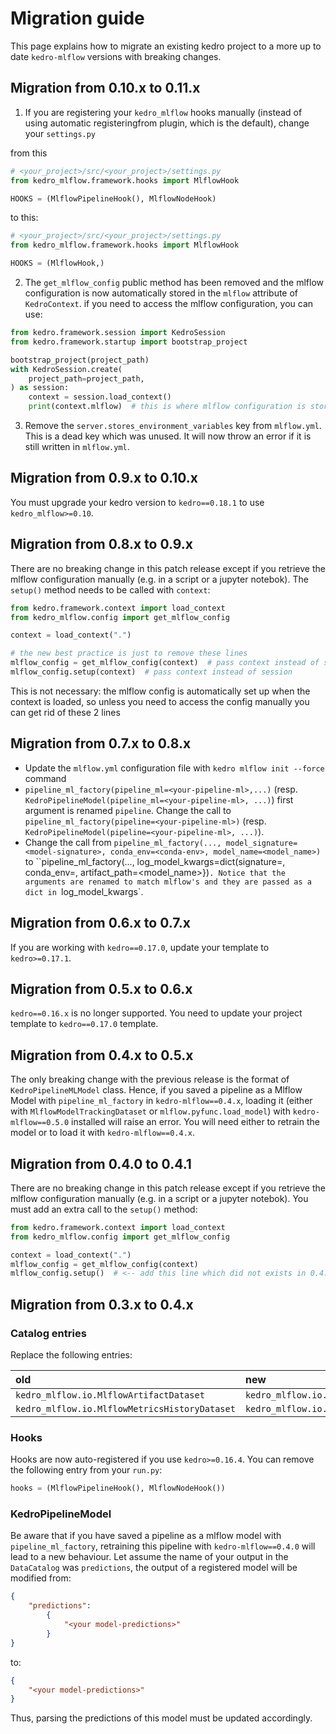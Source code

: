 # Migration guide

This page explains how to migrate an existing kedro project to a more up to date `kedro-mlflow` versions with breaking changes.

## Migration from 0.10.x to 0.11.x

1. If you are registering your ``kedro_mlflow`` hooks manually (instead of using automatic registeringfrom plugin, which is the default), change your ``settings.py``

from this

```python
# <your_project>/src/<your_project>/settings.py
from kedro_mlflow.framework.hooks import MlflowHook

HOOKS = (MlflowPipelineHook(), MlflowNodeHook)
```

to this:
```python
# <your_project>/src/<your_project>/settings.py
from kedro_mlflow.framework.hooks import MlflowHook

HOOKS = (MlflowHook,)
```

2. The `get_mlflow_config` public method has been removed and the mlflow configuration is now automatically stored in the ``mlflow`` attribute of ``KedroContext``. if you need to access the mlflow configuration, you can use:

```python
from kedro.framework.session import KedroSession
from kedro.framework.startup import bootstrap_project

bootstrap_project(project_path)
with KedroSession.create(
    project_path=project_path,
) as session:
    context = session.load_context()
    print(context.mlflow)  # this is where mlflow configuration is stored
```

3. Remove the ``server.stores_environment_variables`` key from ``mlflow.yml``. This is a dead key which was unused. It will now throw an error if it is still written in ``mlflow.yml``.  

## Migration from 0.9.x to 0.10.x

You must upgrade your kedro version to ``kedro==0.18.1`` to use ``kedro_mlflow>=0.10``.

## Migration from 0.8.x to 0.9.x

There are no breaking change in this patch release except if you retrieve the mlflow configuration manually (e.g. in a script or a jupyter notebok). The ``setup()`` method needs to be called with ``context``:

```python
from kedro.framework.context import load_context
from kedro_mlflow.config import get_mlflow_config

context = load_context(".")

# the new best practice is just to remove these lines
mlflow_config = get_mlflow_config(context)  # pass context instead of session
mlflow_config.setup(context)  # pass context instead of session
```

This is not necessary: the mlflow config is automatically set up when the context is loaded, so unless you need to access the config manually you can get rid of these 2 lines

## Migration from 0.7.x to 0.8.x

- Update the ``mlflow.yml`` configuration file with ``kedro mlflow init --force`` command
- `pipeline_ml_factory(pipeline_ml=<your-pipeline-ml>,...)` (resp. `KedroPipelineModel(pipeline_ml=<your-pipeline-ml>, ...)`) first argument is renamed `pipeline`. Change the call to `pipeline_ml_factory(pipeline=<your-pipeline-ml>)` (resp. `KedroPipelineModel(pipeline=<your-pipeline-ml>, ...)`).
- Change the call from `pipeline_ml_factory(..., model_signature=<model-signature>, conda_env=<conda-env>, model_name=<model_name>)` to ``pipeline_ml_factory(..., log_model_kwargs=dict(signature=<model-signature>, conda_env=<conda-env>, artifact_path=<model_name>})`. Notice that the arguments are renamed to match mlflow's and they are passed as a dict in `log_model_kwargs`.


## Migration from 0.6.x to 0.7.x

If you are working with ``kedro==0.17.0``, update your template to ``kedro>=0.17.1``.

## Migration from 0.5.x to 0.6.x

``kedro==0.16.x`` is no longer supported. You need to update your project template to ``kedro==0.17.0`` template.

## Migration from 0.4.x to 0.5.x

The only breaking change with the previous release is the format of ``KedroPipelineMLModel`` class. Hence, if you saved a pipeline as a Mlflow Model with `pipeline_ml_factory` in ``kedro-mlflow==0.4.x``, loading it (either with ``MlflowModelTrackingDataset`` or ``mlflow.pyfunc.load_model``) with ``kedro-mlflow==0.5.0`` installed will raise an error. You will need either to retrain the model or to load it with ``kedro-mlflow==0.4.x``.

## Migration from 0.4.0 to 0.4.1

There are no breaking change in this patch release except if you retrieve the mlflow configuration manually (e.g. in a script or a jupyter notebok). You must add an extra call to the ``setup()`` method:

```python
from kedro.framework.context import load_context
from kedro_mlflow.config import get_mlflow_config

context = load_context(".")
mlflow_config = get_mlflow_config(context)
mlflow_config.setup()  # <-- add this line which did not exists in 0.4.0
```

## Migration from 0.3.x to 0.4.x

### Catalog entries

Replace the following entries:

| old                                     | new                                               |
| :-------------------------------------- | :------------------------------------------------ |
| `kedro_mlflow.io.MlflowArtifactDataset` | `kedro_mlflow.io.artifacts.MlflowArtifactDataset` |
| `kedro_mlflow.io.MlflowMetricsHistoryDataset`  | `kedro_mlflow.io.metrics.MlflowMetricsHistoryDataset`    |

### Hooks

Hooks are now auto-registered if you use `kedro>=0.16.4`. You can remove the following entry from your `run.py`:

```python
hooks = (MlflowPipelineHook(), MlflowNodeHook())
```

### KedroPipelineModel

Be aware that if you have saved a pipeline as a mlflow model with `pipeline_ml_factory`, retraining this pipeline with `kedro-mlflow==0.4.0` will lead to a new behaviour. Let assume the name of your output in the `DataCatalog` was `predictions`, the output of a registered model will be modified from:

```json
{
    "predictions":
        {
            "<your model-predictions>"
        }
}
```

to:

```json
{
    "<your model-predictions>"
}
```

Thus, parsing the predictions of this model must be updated accordingly.
